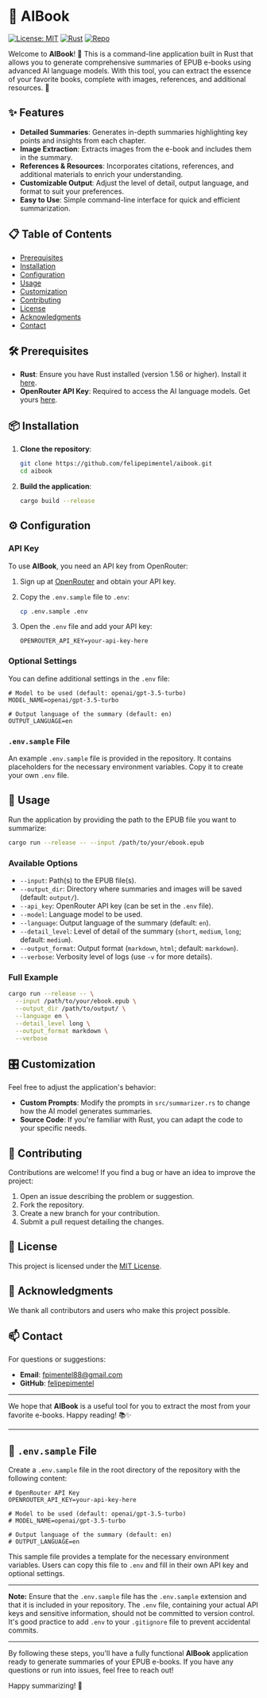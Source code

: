 # 📖 AIBook

[![License: MIT](https://img.shields.io/badge/License-MIT-blue.svg)](LICENSE)
[![Rust](https://img.shields.io/badge/Language-Rust-orange.svg)](https://www.rust-lang.org/)
[![Repo](https://img.shields.io/badge/GitHub-Repository-blue?logo=github)](https://github.com/felipepimentel/aibook.git)

Welcome to **AIBook**! 🎉 This is a command-line application built in Rust that allows you to generate comprehensive summaries of EPUB e-books using advanced AI language models. With this tool, you can extract the essence of your favorite books, complete with images, references, and additional resources. 🚀

## ✨ Features

- **Detailed Summaries**: Generates in-depth summaries highlighting key points and insights from each chapter.
- **Image Extraction**: Extracts images from the e-book and includes them in the summary.
- **References & Resources**: Incorporates citations, references, and additional materials to enrich your understanding.
- **Customizable Output**: Adjust the level of detail, output language, and format to suit your preferences.
- **Easy to Use**: Simple command-line interface for quick and efficient summarization.

## 📋 Table of Contents

- [Prerequisites](#-prerequisites)
- [Installation](#-installation)
- [Configuration](#-configuration)
- [Usage](#-usage)
- [Customization](#-customization)
- [Contributing](#-contributing)
- [License](#-license)
- [Acknowledgments](#-acknowledgments)
- [Contact](#-contact)

## 🛠 Prerequisites

- **Rust**: Ensure you have Rust installed (version 1.56 or higher). Install it [here](https://www.rust-lang.org/tools/install).
- **OpenRouter API Key**: Required to access the AI language models. Get yours [here](https://openrouter.ai/).

## 📦 Installation

1. **Clone the repository**:

   ```bash
   git clone https://github.com/felipepimentel/aibook.git
   cd aibook
   ```

2. **Build the application**:

   ```bash
   cargo build --release
   ```

## ⚙️ Configuration

### API Key

To use **AIBook**, you need an API key from OpenRouter:

1. Sign up at [OpenRouter](https://openrouter.ai/) and obtain your API key.
2. Copy the `.env.sample` file to `.env`:

   ```bash
   cp .env.sample .env
   ```

3. Open the `.env` file and add your API key:

   ```env
   OPENROUTER_API_KEY=your-api-key-here
   ```

### Optional Settings

You can define additional settings in the `.env` file:

```env
# Model to be used (default: openai/gpt-3.5-turbo)
MODEL_NAME=openai/gpt-3.5-turbo

# Output language of the summary (default: en)
OUTPUT_LANGUAGE=en
```

### `.env.sample` File

An example `.env.sample` file is provided in the repository. It contains placeholders for the necessary environment variables. Copy it to create your own `.env` file.

## 🚀 Usage

Run the application by providing the path to the EPUB file you want to summarize:

```bash
cargo run --release -- --input /path/to/your/ebook.epub
```

### Available Options

- `--input`: Path(s) to the EPUB file(s).
- `--output_dir`: Directory where summaries and images will be saved (default: `output/`).
- `--api_key`: OpenRouter API key (can be set in the `.env` file).
- `--model`: Language model to be used.
- `--language`: Output language of the summary (default: `en`).
- `--detail_level`: Level of detail of the summary (`short`, `medium`, `long`; default: `medium`).
- `--output_format`: Output format (`markdown`, `html`; default: `markdown`).
- `--verbose`: Verbosity level of logs (use `-v` for more details).

### Full Example

```bash
cargo run --release -- \
  --input /path/to/your/ebook.epub \
  --output_dir /path/to/output/ \
  --language en \
  --detail_level long \
  --output_format markdown \
  --verbose
```

## 🎛 Customization

Feel free to adjust the application's behavior:

- **Custom Prompts**: Modify the prompts in `src/summarizer.rs` to change how the AI model generates summaries.
- **Source Code**: If you're familiar with Rust, you can adapt the code to your specific needs.

## 🤝 Contributing

Contributions are welcome! If you find a bug or have an idea to improve the project:

1. Open an issue describing the problem or suggestion.
2. Fork the repository.
3. Create a new branch for your contribution.
4. Submit a pull request detailing the changes.

## 📄 License

This project is licensed under the [MIT License](LICENSE).

## 🙏 Acknowledgments

We thank all contributors and users who make this project possible.

## 📫 Contact

For questions or suggestions:

- **Email**: [fpimentel88@gmail.com](mailto:fpimentel88@gmail.com)
- **GitHub**: [felipepimentel](https://github.com/felipepimentel)

---

We hope that **AIBook** is a useful tool for you to extract the most from your favorite e-books. Happy reading! 📚✨

---

## 📁 `.env.sample` File

Create a `.env.sample` file in the root directory of the repository with the following content:

```env
# OpenRouter API Key
OPENROUTER_API_KEY=your-api-key-here

# Model to be used (default: openai/gpt-3.5-turbo)
# MODEL_NAME=openai/gpt-3.5-turbo

# Output language of the summary (default: en)
# OUTPUT_LANGUAGE=en
```

This sample file provides a template for the necessary environment variables. Users can copy this file to `.env` and fill in their own API key and optional settings.

---

**Note:** Ensure that the `.env.sample` file has the `.env.sample` extension and that it is included in your repository. The `.env` file, containing your actual API keys and sensitive information, should not be committed to version control. It's good practice to add `.env` to your `.gitignore` file to prevent accidental commits.

---

By following these steps, you'll have a fully functional **AIBook** application ready to generate summaries of your EPUB e-books. If you have any questions or run into issues, feel free to reach out!

Happy summarizing! 🎉
